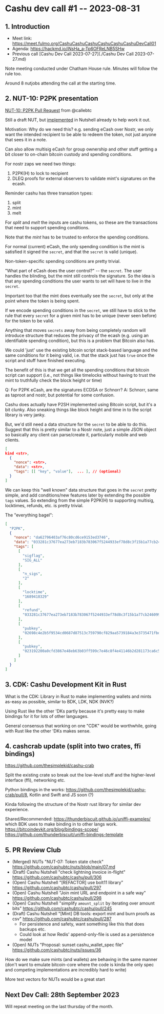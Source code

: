 # Cashu dev call #1 -- 2023-08-31

## 1. Introduction

 - Meet link: https://meet.fulmo.org/CashuCashuCashuCashuCashuCashuDevCall01
 - Agenda: https://hackmd.io/iNsHa_a-Tp6OFReLNB5SHw
 - Previous call [Cashu Dev Call 2023-07-27](./Cashu Dev Call 2023-07-27.md)

Note meeting conducted under Chatham House rule. Minutes will follow the rule too.

Around 8 nutjobs attending the call at the starting time.

## 2. NUT-10: P2PK presentation

[NUT-10: P2PK Pull Request](https://github.com/cashubtc/nuts/pull/40) from @callebtc

Still a draft NUT, but [implemented](https://github.com/cashubtc/cashu/pull/284) in Nutshell already to help work it out.

Motivation: Why do we need this? e.g. sending eCash over Nostr, we only want the intended recipient to be able to redeem the token, not just anyone that sees it in a note.

Can also allow multisig eCash for group ownership and other stuff getting a bit closer to on-chain bitcoin custody and spending conditions.

For nostr zaps we need two things:

 1. P2PK(H) to lock to recipient
 2. DLEQ proofs for external observers to validate mint's signatures on the ecash.

Reminder cashu has three transation types:

 1. split
 2. mint
 3. melt

For *split* and *melt* the inputs are cashu tokens, so these are the transactions that need to support spending conditions.

Note that the *mint* has to be trusted to enforce the spending conditions.

For normal (current) eCash, the only spending condition is the mint is satisfied it signed the `secret`, and that the `secret` is valid (unique).

Non-token-specific spending conditions are pretty trivial.

"What part of eCash does the user control?" -- the `secret`. The user handles the blinding, but the mint still controls the signature. So the idea is that any spending conditions the user wants to set will have to live in the `secret`.

Important too that the mint does eventually see the `secret`, but only at the point where the token is being spent.

If we encode spending conditions in the `secret`, we still have to stick to the rule that every `secret` for a given mint has to be unique (never seen before) for the token to be valid.

Anything that moves `secrets` away from being completely random will introduce structure that reduces the privacy of the ecash (e.g. using an identifiable spending condition), but this is a problem that Bitcoin also has.

We could 'just' use the existing bitcoin script stack-based language and the same conditions for it being valid, i.e. that the stack just has `true` once the script and stuff have finished executing.

The benefit of this is that we get all the spending conditions that bitcoin script can support (i.e., not things like timelocks without having to trust the mint to truthfully check the block height or time)

Q: For P2PK eCash, are the signatures ECDSA or Schnorr?
A: Schnorr, same as taproot and nostr, but potential for some confusion.

Cashu does actually have P2SH implemented using Bitcoin script, but it's a bit clunky. Also sneaking things like block height and time in to the script library is very janky.

But, we'd still need a data structure for the `secret` to be able to do this.
Suggest that this is pretty similar to a Nostr note, just a simple JSON object so basically any client can parse/create it, particularly mobile and web clients.

```json
[
kind <str>, 
  {
    "nonce": <str>,
    "data": <str>,
    "tags": [[ "key", "value"],  ... ], // (optional)
  }
]
```

We can keep this "well known" data structure that goes in the `secret` pretty simple, and add conditions/new features later by extending the possible `tags` values. So extending from the simple P2PK(H) to supporting multisig, locktimes, refunds, etc. is pretty trivial.

The "everything bagel":

```json
[
  "P2PK",
  {
    "nonce": "da62796403af76c80cd6ce9153ed3746",
    "data": "033281c37677ea273eb7183b783067f5244933ef78d8c3f15b1a77cb246099c26e",
    "tags": [
      [
        "sigflag",
        "SIG_ALL"
      ], 
      [
        "n_sigs",
        "2"
      ], 
      [
        "locktime",
        "1689418329"
      ],                   
      [
        "refund",
        "033281c37677ea273eb7183b783067f5244933ef78d8c3f15b1a77cb246099c26e"
      ],      
      [
        "pubkey",
        "02698c4e2b5f9534cd0687d87513c759790cf829aa5739184a3e3735471fbda904"
      ],
      [
        "pubkey",
        "023192200a0cfd3867e48eb63b03ff599c7e46c8f4e41146b2d281173ca6c50c54"
      ]      
    ]
  }
]
```


## 3. CDK: Cashu Development Kit in Rust

What is the CDK: Library in Rust to make implementing wallets and mints as-easy as possible, similar to BDK, LDK, NDK (NVK?)

Using Rust like the other 'DKs partly because it's pretty easy to make bindings for it for lots of other languages.

General consensus that working on one "CDK" would be worthwhile, going with Rust like the other 'DKs makes sense.


## 4. cashcrab update (split into two crates, ffi bindings)

https://github.com/thesimplekid/cashu-crab

Split the existing crate so break out the low-level stuff and the higher-level interface (ffi), networking etc.

Python bindings in the works: https://github.com/thesimplekid/cashu-crab/pull/8, Kotlin and Swift and JS soon (?)

Kinda following the structure of the Nostr rust library for similar dev experience.

Shared/Recommended: https://thunderbiscuit.github.io/uniffi-examples/ which BDK uses to make binding in to other langs work.
https://bitcoindevkit.org/blog/bindings-scope/
https://github.com/thunderbiscuit/uniffi-bindings-template


## 5. PR Review Club

 - (Merged) NUTs "NUT-07: Token state check" https://github.com/cashubtc/nuts/blob/main/07.md
 - (Draft) Cashu Nutshell "check lightning invoice in-flight" https://github.com/cashubtc/cashu/pull/306
 - (Open) Cashu Nutshell "[REFACTOR] use bolt11 library" https://github.com/cashubtc/cashu/pull/297
 - (Open) Cashu Nutshell "Join mint URL and endpoint in a safe way" https://github.com/cashubtc/cashu/pull/298
 - (Open) Cashu Nutshell "simplify `amount_split` by iterating over amount bits" https://github.com/cashubtc/cashu/pull/245
 - (Draft) Cashu Nutshell "[Mint] DB tools: export mint and burn proofs as csv" https://github.com/cashubtc/cashu/pull/287
   * For persistence and safety, want something like this that does backups etc.
   * Could look at how Redis' append-only-file is used as a persistence model
 - (Open) NUTs "Proposal: sunset cashu_wallet_spec file" https://github.com/cashubtc/nuts/issues/36

How do we make sure mints (and wallets) are behaving in the same manner (don't want to emulate bitcoin-core where the code is kinda the only spec and competing implementations are incredibly hard to write)

More test vectors for NUTs would be a great start


## Next Dev Call: 28th September 2023

Will repeat meeting on the last thursday of the month.
